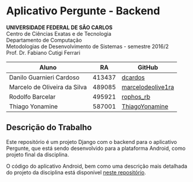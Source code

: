 # Aplicativo Pergunte - Backend

**UNIVERSIDADE FEDERAL DE SÃO CARLOS**<br>
Centro de Ciências Exatas e de Tecnologia<br>
Departamento de Computação<br>
Metodologias de Desenvolvimento de Sistemas - semestre 2016/2<br>
Prof. Dr. Fabiano Cutigi Ferrari

Aluno | RA | GitHub
------------ | ------------- | --------------
Danilo Guarnieri Cardoso | 413437 | [dcardos](https://github.com/dcardos)
Marcelo de Oliveira da Silva | 489085 | [marcelodeolive1ra](https://github.com/marcelodeolive1ra)
Rodolfo Barcelar | 495921 | [rophos_rb](https://github.com/rophos_rb)
Thiago Yonamine | 587001 | [ThiagoYonamine](https://github.com/ThiagoYonamine)

## Descrição do Trabalho

Este repositório é um projeto Django com o backend para o aplicativo Pergunte, que está sendo desenvolvido para a plataforma Android, como projeto final da disciplina.

O código do aplicativo Android, bem como uma descrição mais detalhada do projeto da disciplina está disponível [neste repositório](https://github.com/marcelodeolive1ra/pergunte).
